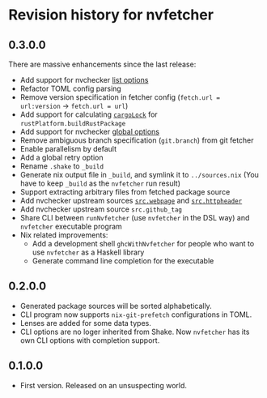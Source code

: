 # Revision history for nvfetcher

## 0.3.0.0

There are massive enhancements since the last release:

* Add support for nvchecker [list options](https://nvchecker.readthedocs.io/en/latest/usage.html#list-options)
* Refactor TOML config parsing
* Remove version specification in fetcher config (`fetch.url = url:version` -> `fetch.url = url`)
* Add support for calculating [`cargoLock`](https://github.com/NixOS/nixpkgs/blob/master/doc/languages-frameworks/rust.section.md#importing-a-cargolock-file) for `rustPlatform.buildRustPackage`
* Add support for nvchecker [global options](https://nvchecker.readthedocs.io/en/latest/usage.html#global-options)
* Remove ambiguous branch specification (`git.branch`) from git fetcher
* Enable parallelism by default
* Add a global retry option
* Rename `.shake` to `_build`
* Generate nix output file in `_build`, and symlink it to `../sources.nix` (You have to keep `_build` as the `nvfetcher` run result)
* Support extracting arbitrary files from fetched package source
* Add nvchecker upstream sources [`src.webpage`](https://nvchecker.readthedocs.io/en/latest/usage.html#search-in-a-webpage) and [`src.httpheader`](https://nvchecker.readthedocs.io/en/latest/usage.html#search-in-an-http-header)
* Add nvchecker upstream source `src.github_tag`
* Share CLI between `runNvfetcher` (use `nvfetcher` in the DSL way) and `nvfetcher` executable program 
* Nix related improvements:
  * Add a development shell `ghcWithNvfetcher` for people who want to use `nvfetcher` as a Haskell library
  * Generate command line completion for the executable
   

## 0.2.0.0

* Generated package sources will be sorted alphabetically.
* CLI program now supports `nix-git-prefetch` configurations in TOML.
* Lenses are added for some data types.
* CLI options are no loger inherited from Shake. Now `nvfetcher` has its own CLI options with completion support.

## 0.1.0.0

* First version. Released on an unsuspecting world.

